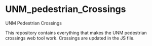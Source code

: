 # UNM_pedestrian_Crossings
UNM Pedestrian Crossings

This repository contains everything that makes the UNM pedestrian crossings web tool work. Crossings are updated in the JS file. 
